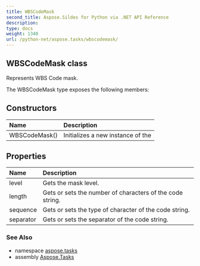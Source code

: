 ```yaml
---
title: WBSCodeMask
second_title: Aspose.Sildes for Python via .NET API Reference
description: 
type: docs
weight: 1340
url: /python-net/aspose.tasks/wbscodemask/
---
```


## WBSCodeMask class

Represents WBS Code mask.

The WBSCodeMask type exposes the following members:
## Constructors
| Name | Description |
| :- | :- |
|WBSCodeMask()|Initializes a new instance of the|
## Properties
| Name | Description |
| :- | :- |
|level|Gets the mask level.|
|length|Gets or sets the number of characters of the code string.|
|sequence|Gets or sets the type of character of the code string.|
|separator|Gets or sets the separator of the code string.|

### See Also

* namespace [aspose.tasks](/python-net/aspose.tasks/)
* assembly [Aspose.Tasks](/tasks/python-net/)

